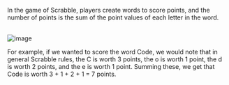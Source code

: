 In the game of Scrabble, players create words to score points, and the number of points is the sum of the point values of each letter in the word.<br>

<br>![image](https://github.com/QickTM/CS50-CS-Introductory/assets/77444347/d5ac6979-ebd7-4750-a5e8-8eafab91a4a9)

For example, if we wanted to score the word Code, we would note that in general Scrabble rules, the C is worth 3 points, the o is worth 1 point, the d is worth 2 points, and the e is worth 1 point. Summing these, we get that Code is worth 3 + 1 + 2 + 1 = 7 points.
